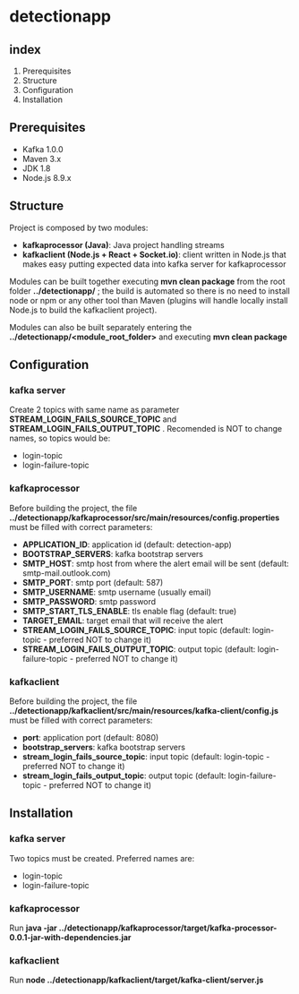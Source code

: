 detectionapp
============

index
-----
1) Prerequisites
2) Structure
3) Configuration
4) Installation

Prerequisites
-------------
- Kafka 1.0.0
- Maven 3.x
- JDK 1.8
- Node.js 8.9.x

Structure
---------
Project is composed by two modules:
- __kafkaprocessor (Java)__: Java project handling streams
- __kafkaclient (Node.js + React + Socket.io)__: client written in Node.js that makes easy putting expected data into kafka server for kafkaprocessor  
  
Modules can be built together executing __mvn clean package__ from the root folder __../detectionapp/__ ; the build is automated so there is no need to install node or npm or any other tool than Maven (plugins will handle locally install Node.js to build the kafkaclient project).  
  
Modules can also be built separately entering the __../detectionapp/<module_root_folder>__ and executing __mvn clean package__

Configuration
-------------
### kafka server
Create 2 topics with same name as parameter __STREAM_LOGIN_FAILS_SOURCE_TOPIC__ and __STREAM_LOGIN_FAILS_OUTPUT_TOPIC__ . Recomended is NOT to change names, so topics would be:
- login-topic
- login-failure-topic

### kafkaprocessor
Before building the project, the file __../detectionapp/kafkaprocessor/src/main/resources/config.properties__ must be filled with correct parameters:
- __APPLICATION_ID__: application id (default: detection-app)
- __BOOTSTRAP_SERVERS__: kafka bootstrap servers
- __SMTP_HOST__: smtp host from where the alert email will be sent (default: smtp-mail.outlook.com)
- __SMTP_PORT__: smtp port (default: 587)
- __SMTP_USERNAME__: smtp username (usually email)
- __SMTP_PASSWORD__: smtp password
- __SMTP_START_TLS_ENABLE__: tls enable flag (default: true)
- __TARGET_EMAIL__: target email that will receive the alert
- __STREAM_LOGIN_FAILS_SOURCE_TOPIC__: input topic (default: login-topic - preferred NOT to change it)
- __STREAM_LOGIN_FAILS_OUTPUT_TOPIC__: output topic (default: login-failure-topic - preferred NOT to change it)

### kafkaclient
Before building the project, the file __../detectionapp/kafkaclient/src/main/resources/kafka-client/config.js__ must be filled with correct parameters:
- __port__: application port (default: 8080)
- __bootstrap_servers__: kafka bootstrap servers
- __stream_login_fails_source_topic__: input topic (default: login-topic - preferred NOT to change it)
- __stream_login_fails_output_topic__: output topic (default: login-failure-topic - preferred NOT to change it)

Installation
------------
### kafka server
Two topics must be created. Preferred names are:
- login-topic
- login-failure-topic

### kafkaprocessor
Run __java -jar ../detectionapp/kafkaprocessor/target/kafka-processor-0.0.1-jar-with-dependencies.jar__

### kafkaclient
Run __node ../detectionapp/kafkaclient/target/kafka-client/server.js__
